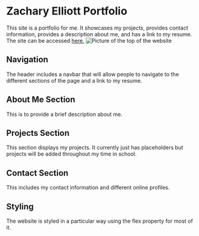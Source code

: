 # Zachary Elliott Portfolio
This site is a portfolio for me. It showcases my projects, provides contact information, provides a description about me, and has a link to my resume. The site can be accessed [here.](https://zachary-berdell-elliott.github.io/zachary-elliott-portfolio-site/)
![Picture of the top of the website]()

## Navigation
The header includes a navbar that will allow people to navigate to the different sections of the page and a link to my resume.

## About Me Section
This is to provide a brief description about me.

## Projects Section
This section displays my projects. It currently just has placeholders but projects will be added throughout my time in school.

## Contact Section
This includes my contact information and different online profiles.

## Styling
The website is styled in a particular way using the flex property for most of it.

